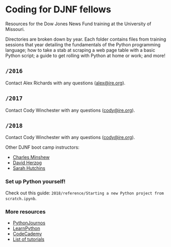 # Coding for DJNF fellows

Resources for the Dow Jones News Fund training at the University of Missouri.

Directories are broken down by year. Each folder contains files from training sessions that year detailing the fundamentals of the Python programming language; how to take a stab at scraping a web page table with a basic Python script; a guide to get rolling with Python at home or work; and more!

## `/2016`
Contact Alex Richards with any questions ([alex@ire.org](mailto:alex@ire.org)).

## `/2017`
Contact Cody Winchester with any questions ([cody@ire.org](mailto:cody@ire.org)).

## `/2018`
Contact Cody Winchester with any questions ([cody@ire.org](mailto:cody@ire.org)).

Other DJNF boot camp instructors:
- [Charles Minshew](https://github.com/charlesminshew)
- [David Herzog](https://github.com/DavidHerzog)
- [Sarah Hutchins](https://twitter.com/sarhutch)

### Set up Python yourself!
Check out this guide: `2018/reference/Starting a new Python project from scratch.ipynb`.

### More resources

- [PythonJournos](https://github.com/PythonJournos/LearningPython/wiki)
- [LearnPython](http://learnpython.org/)
- [CodeCademy](https://www.codecademy.com/learn/python)
- [List of tutorials](https://wiki.python.org/moin/BeginnersGuide/Programmers)

